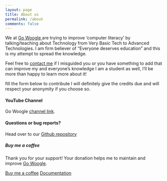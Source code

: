 ```yaml
---
layout: page
title: About us
permalink: /about
comments: false
---
```


<div class="row justify-content-between">
<div class="col-md-8 pr-5">

<p>We at <a href="https://gowoogle.com">Go Woogle </a> are trying to improve ‘computer literacy’ by talking/teaching about Technology from Very Basic Tech to Advanced Technologies. I am firm believer of “Everyone deserves education” and this is my attempt to spread the knowledge.

Feel free to <a href="mailto:me@gowoogle.com">contact me</a> if I misguided you or you have something to add that can improve my and everyone’s knowledge I am a student as well, I’ll be more than happy to learn more about it!

fill the form below to contribute I will definitely give the credits due and will respect your anonymity if you choose so.</p>
<!--
<p class="mb-5"><img class="shadow-lg" src="{{site.baseurl}}/assets/images/Go Woogle-jekyll-template.png" alt="jekyll template Go Woogle" /></p> -->
<h4>YouTube Channel</h4>

<p>Go Woogle <a href="https://www.youtube.com/channel/UC-DZPwBRyAiR2MoOYN3M4xA">channel link</a>.</p>

<h4>Questions or bug reports?</h4>

<p>Head over to our <a href="https://github.com/ananta-tamboli/Go-Woogle">Github repository<i class="fab fa-github"></i></a></p>

</div>

<div class="col-md-4">

<div class="sticky-top sticky-top-80">
<h5>Buy me a coffee</h5>

<p>Thank you for your support! Your donation helps me to maintain and improve <a target="blank" href="https://gowoogle.com">Go Woogle</a>.</p>

<a target="_blank" href="https://gowoogle.com/donate" class="btn btn-danger">Buy me a coffee</a> <a target="_blank" href="https://gowoogle.com" class="btn btn-warning">Documentation</a>

</div>
</div>
</div>
